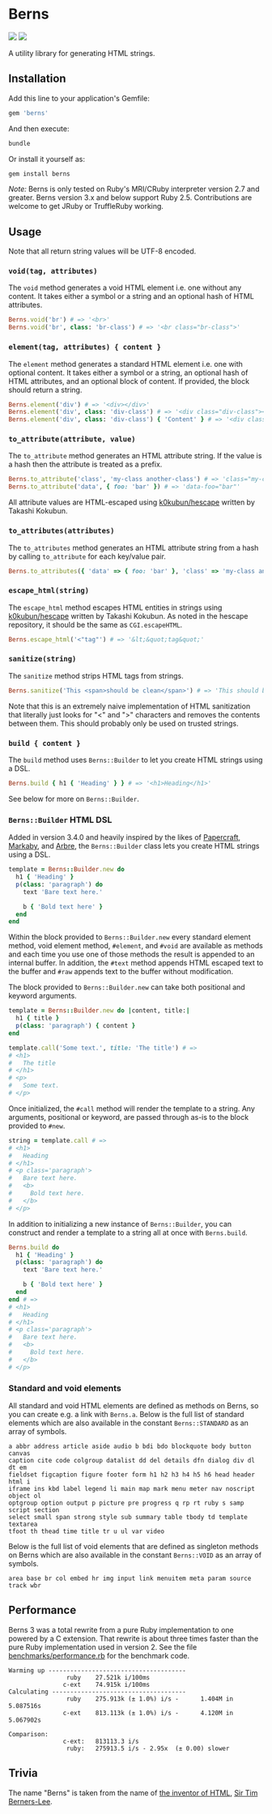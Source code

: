 # Berns

[![](https://badge.fury.io/rb/berns.svg)](https://badge.fury.io/rb/berns)
[![](https://github.com/evanleck/berns/actions/workflows/main.yml/badge.svg)](https://github.com/evanleck/berns/actions/workflows/main.yml)

A utility library for generating HTML strings.

## Installation

Add this line to your application's Gemfile:

``` ruby
gem 'berns'
```

And then execute:

``` sh
bundle
```

Or install it yourself as:

``` sh
gem install berns
```

*Note:* Berns is only tested on Ruby's MRI/CRuby interpreter version 2.7 and
greater. Berns version 3.x and below support Ruby 2.5. Contributions are welcome
to get JRuby or TruffleRuby working.

## Usage

Note that all return string values will be UTF-8 encoded.

### `void(tag, attributes)`

The `void` method generates a void HTML element i.e. one without any content. It
takes either a symbol or a string and an optional hash of HTML attributes.

``` ruby
Berns.void('br') # => '<br>'
Berns.void('br', class: 'br-class') # => '<br class="br-class">'
```

### `element(tag, attributes) { content }`

The `element` method generates a standard HTML element i.e. one with optional
content. It takes either a symbol or a string, an optional hash of HTML
attributes, and an optional block of content. If provided, the block should
return a string.

``` ruby
Berns.element('div') # => '<div></div>'
Berns.element('div', class: 'div-class') # => '<div class="div-class"></div>'
Berns.element('div', class: 'div-class') { 'Content' } # => '<div class="div-class">Content</div>'
```

### `to_attribute(attribute, value)`

The `to_attribute` method generates an HTML attribute string. If the value is a
hash then the attribute is treated as a prefix.

``` ruby
Berns.to_attribute('class', 'my-class another-class') # => 'class="my-class another-class"'
Berns.to_attribute('data', { foo: 'bar' }) # => 'data-foo="bar"'
```

All attribute values are HTML-escaped using [k0kubun/hescape](hescape) written
by Takashi Kokubun.

### `to_attributes(attributes)`

The `to_attributes` method generates an HTML attribute string from a hash by
calling `to_attribute` for each key/value pair.

``` ruby
Berns.to_attributes({ 'data' => { foo: 'bar' }, 'class' => 'my-class another-class' }) # => 'data-foo="bar" class="my-class another-class"'
```

### `escape_html(string)`

The `escape_html` method escapes HTML entities in strings using
[k0kubun/hescape](hescape) written by Takashi Kokubun. As noted in the hescape
repository, it should be the same as `CGI.escapeHTML`.

``` ruby
Berns.escape_html('<"tag"') # => '&lt;&quot;tag&quot;'
```

### `sanitize(string)`

The `sanitize` method strips HTML tags from strings.

``` ruby
Berns.sanitize('This <span>should be clean</span>') # => 'This should be clean'
```

Note that this is an extremely naive implementation of HTML sanitization that
literally just looks for "<" and ">" characters and removes the contents between
them. This should probably only be used on trusted strings.

### `build { content }`

The `build` method uses `Berns::Builder` to let you create HTML strings using a
DSL.

``` ruby
Berns.build { h1 { 'Heading' } } # => '<h1>Heading</h1>'
```

See below for more on `Berns::Builder`.

### `Berns::Builder` HTML DSL

Added in version 3.4.0 and heavily inspired by the likes of
[Papercraft](papercraft), [Markaby](markaby), and [Arbre](arbre), the
`Berns::Builder` class lets you create HTML strings using a DSL.

``` ruby
template = Berns::Builder.new do
  h1 { 'Heading' }
  p(class: 'paragraph') do
    text 'Bare text here.'

    b { 'Bold text here' }
  end
end
```

Within the block provided to `Berns::Builder.new` every standard element method,
void element method, `#element`, and `#void` are available as methods and each
time you use one of those methods the result is appended to an internal buffer.
In addition, the `#text` method appends HTML escaped text to the buffer and
`#raw` appends text to the buffer without modification.

The block provided to `Berns::Builder.new` can take both positional and keyword
arguments.

``` ruby
template = Berns::Builder.new do |content, title:|
  h1 { title }
  p(class: 'paragraph') { content }
end

template.call('Some text.', title: 'The title') # =>
# <h1>
#   The title
# </h1>
# <p>
#   Some text.
# </p>
```

Once initialized, the `#call` method will render the template to a string. Any
arguments, positional or keyword, are passed through as-is to the block provided
to `#new`.

``` ruby
string = template.call # =>
# <h1>
#   Heading
# </h1>
# <p class='paragraph'>
#   Bare text here.
#   <b>
#     Bold text here.
#   </b>
# </p>
```

In addition to initializing a new instance of `Berns::Builder`, you can
construct and render a template to a string all at once with `Berns.build`.

``` ruby
Berns.build do
  h1 { 'Heading' }
  p(class: 'paragraph') do
    text 'Bare text here.'

    b { 'Bold text here' }
  end
end # =>
# <h1>
#   Heading
# </h1>
# <p class='paragraph'>
#   Bare text here.
#   <b>
#     Bold text here.
#   </b>
# </p>
```

### Standard and void elements

All standard and void HTML elements are defined as methods on Berns, so you can
create e.g. a link with `Berns.a`. Below is the full list of standard elements
which are also available in the constant `Berns::STANDARD` as an array of
symbols.

```
a abbr address article aside audio b bdi bdo blockquote body button canvas
caption cite code colgroup datalist dd del details dfn dialog div dl dt em
fieldset figcaption figure footer form h1 h2 h3 h4 h5 h6 head header html i
iframe ins kbd label legend li main map mark menu meter nav noscript object ol
optgroup option output p picture pre progress q rp rt ruby s samp script section
select small span strong style sub summary table tbody td template textarea
tfoot th thead time title tr u ul var video
```

Below is the full list of void elements that are defined as singleton methods on
Berns which are also available in the constant `Berns::VOID` as an array of
symbols.

```
area base br col embed hr img input link menuitem meta param source track wbr
```

## Performance

Berns 3 was a total rewrite from a pure Ruby implementation to one powered by a
C extension. That rewrite is about three times faster than the pure Ruby
implementation used in version 2. See the file
[benchmarks/performance.rb](benchmarks/performance.rb) for the benchmark code.

``` example
Warming up --------------------------------------
                ruby    27.521k i/100ms
               c-ext    74.915k i/100ms
Calculating -------------------------------------
                ruby    275.913k (± 1.0%) i/s -      1.404M in   5.087516s
               c-ext    813.113k (± 1.0%) i/s -      4.120M in   5.067902s

Comparison:
               c-ext:   813113.3 i/s
                ruby:   275913.5 i/s - 2.95x  (± 0.00) slower
```

## Trivia

The name "Berns" is taken from the name of [the inventor of HTML](html), [Sir
Tim Berners-Lee](tim).

<!-- Links -->
[arbre]: https://github.com/activeadmin/arbre
[hescape]: https://github.com/k0kubun/hescape
[html]: https://en.wikipedia.org/wiki/HTML#Development
[markaby]: https://github.com/markaby/markaby
[papercraft]: https://github.com/digital-fabric/papercraft
[tim]: https://en.wikipedia.org/wiki/Tim_Berners-Lee

